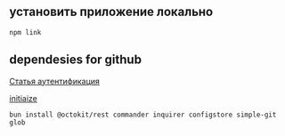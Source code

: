 ## установить приложение локально
`npm link`

## dependesies for github 

[Статья аутентификация](https://lo-victoria.com/automate-github-build-a-cli-app-with-nodejs-1)

[initiaize](https://lo-victoria.com/automate-github-build-a-cli-app-with-nodejs-2)

`bun install @octokit/rest commander inquirer configstore simple-git glob`